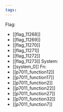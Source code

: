 ```yaml
---
tags:
---
```

Flag:
- [[flag_11268]]
- [[flag_11269]]
- [[flag_11270]]
- [[flag_11271]]
- [[flag_11272]]
- [[flag_11273]]
System:
- [[system_0]]
Fn:
- [[p7011_function12]]
- [[p7011_function17]]
- [[p7011_function2]]
- [[p7011_function22]]
- [[p7011_function27]]
- [[p7011_function32]]
- [[p7011_function7]]
